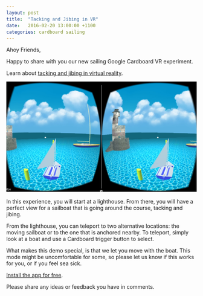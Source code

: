 ```yaml
---
layout: post
title:  "Tacking and Jibing in VR"
date:   2016-02-20 13:00:00 +1100
categories: cardboard sailing
---
```


Ahoy Friends,

Happy to share with you our new sailing Google Cardboard VR experiment.

Learn about [tacking and jibing in virtual reality](https://play.google.com/store/apps/details?id=com.marineverse.tackingjibing).

<!--more-->

![Tacking and Jibing](/assets/tackingjibingvr.jpg)

In this experience, you will start at a lighthouse. From there, you will have a perfect view for a sailboat that is going around the course, tacking and jibing.

From the lighthouse, you can teleport to two alternative locations: the moving sailboat or to the one that is anchored nearby. To teleport, simply look at a boat and use a Cardboard trigger button to select.

What makes this demo special, is that we let you move with the boat. This mode might be uncomfortable for some, so please let us know if this works for you, or if you feel sea sick.

[Install the app for free](https://play.google.com/store/apps/details?id=com.marineverse.tackingjibing).

Please share any ideas or feedback you have in comments.
